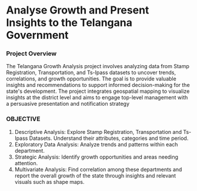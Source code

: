 # Analyse Growth and Present Insights to the Telangana Government

### Project Overview

The Telangana Growth Analysis project involves analyzing data from Stamp Registration, Transportation, and          Ts-Ipass datasets to uncover trends, correlations, and growth opportunities. The goal is to provide valuable insights and recommendations to support informed decision-making for the state's development. The project integrates geospatial mapping to visualize insights at the district level and aims to engage top-level management with a persuasive presentation and notification strategy

### OBJECTIVE
1. Descriptive Analysis: Explore Stamp Registration, Transportation and Ts-Ipass Datasets. Understand their attributes, categories and time period. 
2. Exploratory Data Analysis: Analyze trends and patterns within each department. 
3. Strategic Analysis: Identify growth opportunities and areas needing attention. 
4. Multivariate Analysis: Find correlation among these departments and report the overall growth of the state through insights and relevant visuals such as shape maps.


